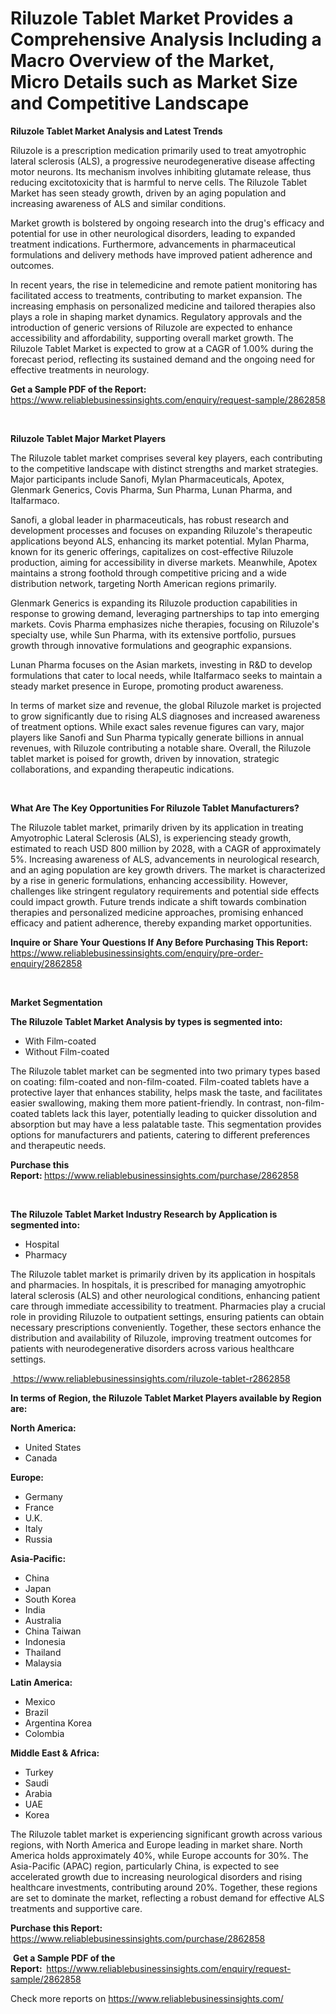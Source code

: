 <p><h1>Riluzole Tablet Market Provides a Comprehensive Analysis Including a Macro Overview of the Market, Micro Details such as Market Size and Competitive Landscape</h1></p><p><strong>Riluzole Tablet Market Analysis and Latest Trends</strong></p>
<p><p>Riluzole is a prescription medication primarily used to treat amyotrophic lateral sclerosis (ALS), a progressive neurodegenerative disease affecting motor neurons. Its mechanism involves inhibiting glutamate release, thus reducing excitotoxicity that is harmful to nerve cells. The Riluzole Tablet Market has seen steady growth, driven by an aging population and increasing awareness of ALS and similar conditions. </p><p>Market growth is bolstered by ongoing research into the drug's efficacy and potential for use in other neurological disorders, leading to expanded treatment indications. Furthermore, advancements in pharmaceutical formulations and delivery methods have improved patient adherence and outcomes. </p><p>In recent years, the rise in telemedicine and remote patient monitoring has facilitated access to treatments, contributing to market expansion. The increasing emphasis on personalized medicine and tailored therapies also plays a role in shaping market dynamics. Regulatory approvals and the introduction of generic versions of Riluzole are expected to enhance accessibility and affordability, supporting overall market growth. The Riluzole Tablet Market is expected to grow at a CAGR of 1.00% during the forecast period, reflecting its sustained demand and the ongoing need for effective treatments in neurology.</p></p>
<p><strong>Get a Sample PDF of the Report:&nbsp;</strong> <a href="https://www.reliablebusinessinsights.com/enquiry/request-sample/2862858?utm_campaign=2446&utm_medium=2&utm_source=Github&utm_content=ia&utm_term=12032025&utm_id=riluzole-tablet">https://www.reliablebusinessinsights.com/enquiry/request-sample/2862858</a></p>
<p>&nbsp;</p>
<p><strong>Riluzole Tablet Major Market Players</strong></p>
<p><p>The Riluzole tablet market comprises several key players, each contributing to the competitive landscape with distinct strengths and market strategies. Major participants include Sanofi, Mylan Pharmaceuticals, Apotex, Glenmark Generics, Covis Pharma, Sun Pharma, Lunan Pharma, and Italfarmaco. </p><p>Sanofi, a global leader in pharmaceuticals, has robust research and development processes and focuses on expanding Riluzole's therapeutic applications beyond ALS, enhancing its market potential. Mylan Pharma, known for its generic offerings, capitalizes on cost-effective Riluzole production, aiming for accessibility in diverse markets. Meanwhile, Apotex maintains a strong foothold through competitive pricing and a wide distribution network, targeting North American regions primarily.</p><p>Glenmark Generics is expanding its Riluzole production capabilities in response to growing demand, leveraging partnerships to tap into emerging markets. Covis Pharma emphasizes niche therapies, focusing on Riluzole's specialty use, while Sun Pharma, with its extensive portfolio, pursues growth through innovative formulations and geographic expansions.</p><p>Lunan Pharma focuses on the Asian markets, investing in R&D to develop formulations that cater to local needs, while Italfarmaco seeks to maintain a steady market presence in Europe, promoting product awareness. </p><p>In terms of market size and revenue, the global Riluzole market is projected to grow significantly due to rising ALS diagnoses and increased awareness of treatment options. While exact sales revenue figures can vary, major players like Sanofi and Sun Pharma typically generate billions in annual revenues, with Riluzole contributing a notable share. Overall, the Riluzole tablet market is poised for growth, driven by innovation, strategic collaborations, and expanding therapeutic indications.</p></p>
<p>&nbsp;</p>
<p><strong>What Are The Key Opportunities For Riluzole Tablet Manufacturers?</strong></p>
<p><p>The Riluzole tablet market, primarily driven by its application in treating Amyotrophic Lateral Sclerosis (ALS), is experiencing steady growth, estimated to reach USD 800 million by 2028, with a CAGR of approximately 5%. Increasing awareness of ALS, advancements in neurological research, and an aging population are key growth drivers. The market is characterized by a rise in generic formulations, enhancing accessibility. However, challenges like stringent regulatory requirements and potential side effects could impact growth. Future trends indicate a shift towards combination therapies and personalized medicine approaches, promising enhanced efficacy and patient adherence, thereby expanding market opportunities.</p></p>
<p><strong>Inquire or Share Your Questions If Any Before Purchasing This Report:</strong> <a href="https://www.reliablebusinessinsights.com/enquiry/pre-order-enquiry/2862858?utm_campaign=2446&utm_medium=2&utm_source=Github&utm_content=ia&utm_term=12032025&utm_id=riluzole-tablet">https://www.reliablebusinessinsights.com/enquiry/pre-order-enquiry/2862858</a></p>
<p>&nbsp;</p>
<p><strong>Market Segmentation</strong></p>
<p><strong>The Riluzole Tablet Market Analysis by types is segmented into:</strong></p>
<p><ul><li> With Film-coated</li><li>Without Film-coated </li></ul></p>
<p><p>The Riluzole tablet market can be segmented into two primary types based on coating: film-coated and non-film-coated. Film-coated tablets have a protective layer that enhances stability, helps mask the taste, and facilitates easier swallowing, making them more patient-friendly. In contrast, non-film-coated tablets lack this layer, potentially leading to quicker dissolution and absorption but may have a less palatable taste. This segmentation provides options for manufacturers and patients, catering to different preferences and therapeutic needs.</p></p>
<p><strong>Purchase this Report:&nbsp;</strong><a href="https://www.reliablebusinessinsights.com/purchase/2862858?utm_campaign=2446&utm_medium=2&utm_source=Github&utm_content=ia&utm_term=12032025&utm_id=riluzole-tablet">https://www.reliablebusinessinsights.com/purchase/2862858</a></p>
<p>&nbsp;</p>
<p><strong>The Riluzole Tablet Market Industry Research by Application is segmented into:</strong></p>
<p><ul><li> Hospital</li><li>Pharmacy </li></ul></p>
<p><p>The Riluzole tablet market is primarily driven by its application in hospitals and pharmacies. In hospitals, it is prescribed for managing amyotrophic lateral sclerosis (ALS) and other neurological conditions, enhancing patient care through immediate accessibility to treatment. Pharmacies play a crucial role in providing Riluzole to outpatient settings, ensuring patients can obtain necessary prescriptions conveniently. Together, these sectors enhance the distribution and availability of Riluzole, improving treatment outcomes for patients with neurodegenerative disorders across various healthcare settings.</p></p>
<p><a href="https://www.reliablebusinessinsights.com/riluzole-tablet-r2862858?utm_campaign=2446&utm_medium=2&utm_source=Github&utm_content=ia&utm_term=12032025&utm_id=riluzole-tablet">&nbsp;https://www.reliablebusinessinsights.com/riluzole-tablet-r2862858</a></p>
<p><strong>In terms of Region, the Riluzole Tablet Market Players available by Region are:</strong></p>
<p>
    <p> <strong> North America: </strong>
        <ul>
            <li>United States</li>
            <li>Canada</li>
        </ul>
        </p> 
    <p> <strong> Europe: </strong>
        <ul>
            <li>Germany</li>
            <li>France</li>
            <li>U.K.</li>
            <li>Italy</li>
            <li>Russia</li>
        </ul>
        </p> 
    <p> <strong> Asia-Pacific: </strong>
        <ul>
            <li>China</li>
            <li>Japan</li>
            <li>South Korea</li>
            <li>India</li>
            <li>Australia</li>
            <li>China Taiwan</li>
            <li>Indonesia</li>
            <li>Thailand</li>
            <li>Malaysia</li>
        </ul>
        </p> 
    <p> <strong> Latin America: </strong>
        <ul>
            <li>Mexico</li>
            <li>Brazil</li>
            <li>Argentina Korea</li>
            <li>Colombia</li>
        </ul>
        </p> 
    <p> <strong> Middle East & Africa: </strong>
        <ul>
            <li>Turkey</li>
            <li>Saudi</li>
            <li>Arabia</li>
            <li>UAE</li>
            <li>Korea</li>
        </ul>
    </p>
    </p>
<p><p>The Riluzole tablet market is experiencing significant growth across various regions, with North America and Europe leading in market share. North America holds approximately 40%, while Europe accounts for 30%. The Asia-Pacific (APAC) region, particularly China, is expected to see accelerated growth due to increasing neurological disorders and rising healthcare investments, contributing around 20%. Together, these regions are set to dominate the market, reflecting a robust demand for effective ALS treatments and supportive care.</p></p>
<p><strong>Purchase this Report: </strong><a href="https://www.reliablebusinessinsights.com/purchase/2862858?utm_campaign=2446&utm_medium=2&utm_source=Github&utm_content=ia&utm_term=12032025&utm_id=riluzole-tablet">https://www.reliablebusinessinsights.com/purchase/2862858</a></p>
<p>&nbsp;<strong>Get a Sample PDF of the Report:&nbsp;&nbsp;</strong><a href="https://www.reliablebusinessinsights.com/enquiry/request-sample/2862858?utm_campaign=2446&utm_medium=2&utm_source=Github&utm_content=ia&utm_term=12032025&utm_id=riluzole-tablet">https://www.reliablebusinessinsights.com/enquiry/request-sample/2862858</a></p>
<p><strong></strong></p>
<p>Check more reports on <a href="https://www.reliablebusinessinsights.com/?utm_campaign=2446&utm_medium=2&utm_source=Github&utm_content=ia&utm_term=12032025&utm_id=riluzole-tablet">https://www.reliablebusinessinsights.com/</a></p>